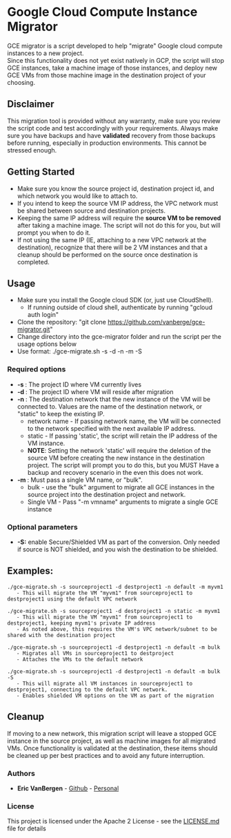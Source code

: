 # Google Cloud Compute Instance Migrator 

GCE migrator is a script developed to help "migrate" Google cloud compute instances to a new project.  
Since this functionality does not yet exist natively in GCP, the script will stop GCE instances, 
take a machine image of those instances, and deploy new GCE VMs from those machine image in the destination project of your choosing.

## Disclaimer

This migration tool is provided without any warranty, make sure you review the script code and test accordingly with your requirements.
Always make sure you have backups and have **validated** recovery from those backups before running, especially in production environments.
This cannot be stressed enough.

## Getting Started

* Make sure you know the source project id, destination project id, and which network you would like to attach to.  
* If you intend to keep the source VM IP address, the VPC network must be shared between source and destination projects.
* Keeping the same IP address will require the **source VM to be removed** after taking a machine image.  The script will not do this for you, but will prompt you when to do it.
* If not using the same IP (IE, attaching to a new VPC network at the destination), recognize that there will be 2 VM instances and that a cleanup should be performed on the source once destination is completed.


## Usage 

* Make sure you install the Google cloud SDK (or, just use CloudShell).
   * If running outside of cloud shell, authenticate by running "gcloud auth login" 
* Clone the repository: "git clone https://github.com/vanberge/gce-migrator.git"
* Change directory into the gce-migrator folder and run the script per the usage options below
* Use format:  ./gce-migrate.sh -s <sourceproject ID> -d <destproject ID> -n <network> -m <migration-type> -S <optional>

### Required options
* **-s <sourceproject id>**: The project ID where VM currently lives
* **-d <destproject id>**: The project ID where VM will reside after migration
* **-n <network>**: The destination network that the new instance of the VM will be connected to. Values are the name of the destination network, or "static" to keep the existing IP.
    * network name - If passing network name, the VM will be connected to the network specified with the next available IP address.
    * static - If passing 'static', the script will retain the IP address of the VM instance.
    * **NOTE**:  Setting the network 'static' will require the deletion of the source VM before creating the new instance in the destination project.  The script will prompt you to do this, but you MUST Have a backup and recovery scenario in the even this does not work.
* **-m <migration>**: Must pass a single VM name, or "bulk".
    * bulk - use the "bulk" argument to migrate all GCE instances in the source project into the destination project and network.
    * Single VM - Pass "-m vmname" arguments to migrate a single GCE instance
    
### Optional parameters
* **-S:**  enable Secure/Shielded VM as part of the conversion.  Only needed if source is NOT shielded, and you wish the destination to be shielded.

## Examples:
```
./gce-migrate.sh -s sourceproject1 -d destproject1 -n default -m myvm1
   - This will migrate the VM "myvm1" from sourceproject1 to destproject1 using the default VPC network

./gce-migrate.sh -s sourceproject1 -d destproject1 -n static -m myvm1
   - This will migrate the VM "myvm1" from sourceproject1 to destproject1, keeping myvm1's private IP address
   - As noted above, this requires the VM's VPC network/subnet to be shared with the destination project

./gce-migrate.sh -s sourceproject1 -d destproject1 -n default -m bulk 
   - Migrates all VMs in sourceproject1 to destproject
   - Attaches the VMs to the default network

./gce-migrate.sh -s sourceproject1 -d destproject1 -n default -m bulk -S
   - This will migrate all VM instances in sourceproject1 to destproject1, connecting to the default VPC network.
   - Enables shielded VM options on the VM as part of the migration
```

## Cleanup
If moving to a new network, this migration script will leave a stopped GCE instance in the source project, as well as machine images for all migrated VMs.
Once functionality is validated at the destination, these items should be cleaned up per best practices and to avoid any future interruption.


### Authors
* **Eric VanBergen** - [Github](https://github.com/vanberge) - [Personal](https://www.ericvb.com)


### License
This project is licensed under the Apache 2 License - see the [LICENSE.md](LICENSE.md) file for details
